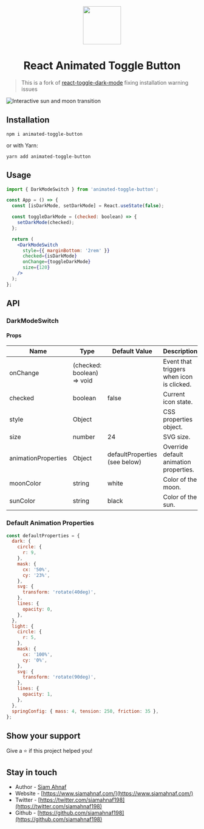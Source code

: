 <img src="https://res.cloudinary.com/dbjrx698c/image/upload/v1704611347/logo_w4vxp0.png" width="100" height="100" style="display: block; margin: 0 auto;">

<div align="center">
  <h1>React Animated Toggle Button</h1>
</div>

> This is a fork of <a href="https://www.npmjs.com/package/react-toggle-dark-mode?activeTab=readme" target="_blank">react-toggle-dark-mode</a> fixing installation warning issues

![Interactive sun and moon transition](./demo.gif)

## Installation

```shell
npm i animated-toggle-button
```

or with Yarn:

```shell
yarn add animated-toggle-button
```

## Usage

```jsx
import { DarkModeSwitch } from 'animated-toggle-button';

const App = () => {
  const [isDarkMode, setDarkMode] = React.useState(false);

  const toggleDarkMode = (checked: boolean) => {
    setDarkMode(checked);
  };

  return (
    <DarkModeSwitch
      style={{ marginBottom: '2rem' }}
      checked={isDarkMode}
      onChange={toggleDarkMode}
      size={120}
    />
  );
};
```

## API

### DarkModeSwitch

#### Props

| Name                | Type                         | Default Value                   | Description                               |
| ------------------- | ---------------------------- | ------------------------------- | ----------------------------------------- |
| onChange            | \(checked: boolean\) => void |                                 | Event that triggers when icon is clicked. |
| checked             | boolean                      | false                           | Current icon state.                       |
| style               | Object                       |                                 | CSS properties object.                    |
| size                | number                       | 24                              | SVG size.                                 |
| animationProperties | Object                       | defaultProperties \(see below\) | Override default animation properties.    |
| moonColor           | string                       | white                           | Color of the moon.                        |
| sunColor            | string                       | black                           | Color of the sun.                         |

### Default Animation Properties

```javascript
const defaultProperties = {
  dark: {
    circle: {
      r: 9,
    },
    mask: {
      cx: '50%',
      cy: '23%',
    },
    svg: {
      transform: 'rotate(40deg)',
    },
    lines: {
      opacity: 0,
    },
  },
  light: {
    circle: {
      r: 5,
    },
    mask: {
      cx: '100%',
      cy: '0%',
    },
    svg: {
      transform: 'rotate(90deg)',
    },
    lines: {
      opacity: 1,
    },
  },
  springConfig: { mass: 4, tension: 250, friction: 35 },
};
```

## Show your support

Give a ⭐️ if this project helped you!

## Stay in touch

- Author - [Siam Ahnaf](https://www.siamahnaf.com/)
- Website - [https://www.siamahnaf.com/](https://www.siamahnaf.com/)
- Twitter - [https://twitter.com/siamahnaf198](https://twitter.com/siamahnaf198)
- Github - [https://github.com/siamahnaf198](https://github.com/siamahnaf198)

